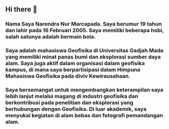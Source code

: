 ## Hi there 👋
### Nama Saya Narendra Nur Marcapada. Saya berumur 19 tahun dan lahir pada 16 Februari 2005. Saya memiliki beberapa hobi, salah satunya adalah bermain bola. 
### Saya adalah mahasiswa Geofisika di Universitas Gadjah Mada yang memiliki minat panas bumi dan eksplorasi sumber daya alam. Saya juga aktif dalam organisasi dalam geofisika kampus, di mana saya berpartisipasi dalam Himpuna Mahasiswa Geofisika pada diviv Kewirausahaan.
### Saya bersemangat untuk mengembangkan keterampilan saya lebih lanjut melalui magang di industri geofisika dan berkontribusi pada penelitian dan eksplorasi yang berhubungan dengan Geofisika. Di luar akademik, saya menyukai kegiatan di alam bebas dan fotografi pemandangan alam.